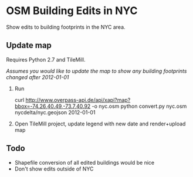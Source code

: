 # OSM Building Edits in NYC

Show edits to building footprints in the NYC area.

## Update map

Requires Python 2.7 and TileMill.

*Assumes you would like to update the map to show any building footprints
changed after 2012-01-01*

1) Run

    curl http://www.overpass-api.de/api/xapi?map?bbox=-74.26,40.49,-73.7,40.92 -o nyc.osm
    python convert.py nyc.osm nycdelta/nyc.geojson 2012-01-01

2) Open TileMill project, update legend with new date and render+upload map

## Todo

- Shapefile conversion of all edited buildings would be nice
- Don't show edits outside of NYC

